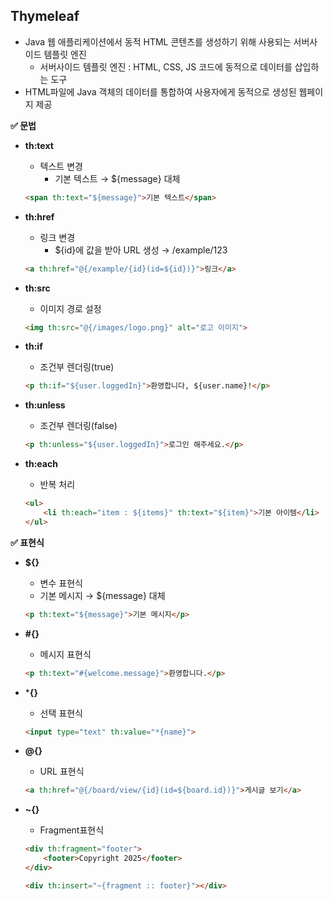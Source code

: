 ## Thymeleaf

- Java 웹 애플리케이션에서 동적 HTML 콘텐츠를 생성하기 위해 사용되는 서버사이드 템플릿 엔진
    - 서버사이드 템플릿 엔진 : HTML, CSS, JS 코드에 동적으로 데이터를 삽입하는 도구
- HTML파일에 Java 객체의 데이터를 통합하여 사용자에게 동적으로 생성된 웹페이지 제공

**✅ 문법**

- **th:text**
    - 텍스트 변경
        - 기본 텍스트 → ${message} 대체
    
    ```html
    <span th:text="${message}">기본 텍스트</span>
    ```
    
- **th:href**
    - 링크 변경
        - ${id}에 값을 받아 URL 생성 → /example/123
    
    ```html
    <a th:href="@{/example/{id}(id=${id})}">링크</a>
    ```
    
- **th:src**
    - 이미지 경로 설정
    
    ```html
    <img th:src="@{/images/logo.png}" alt="로고 이미지">
    ```
    
- **th:if**
    - 조건부 렌더링(true)
    
    ```html
    <p th:if="${user.loggedIn}">환영합니다, ${user.name}!</p>
    ```
    
- **th:unless**
    - 조건부 렌더링(false)
    
    ```html
    <p th:unless="${user.loggedIn}">로그인 해주세요.</p>
    
    ```
    
- **th:each**
    - 반복 처리
    
    ```html
    <ul>
        <li th:each="item : ${items}" th:text="${item}">기본 아이템</li>
    </ul>
    ```
    

**✅ 표현식**

- **${}**
    - 변수 표현식
    - 기본 메시지 → ${message} 대체
    
    ```html
    <p th:text="${message}">기본 메시지</p>
    ```
    
- **#{}**
    - 메시지 표현식
    
    ```html
    <p th:text="#{welcome.message}">환영합니다.</p>
    ```
    
- ***{}**
    - 선택 표현식
    
    ```html
    <input type="text" th:value="*{name}">
    ```
    
- **@{}**
    - URL 표현식
    
    ```html
    <a th:href="@{/board/view/{id}(id=${board.id})}">게시글 보기</a>
    ```
    
- **~{}**
    - Fragment표현식
    
    ```html
    <div th:fragment="footer">
        <footer>Copyright 2025</footer>
    </div>
    
    <div th:insert="~{fragment :: footer}"></div>
    
    ```
